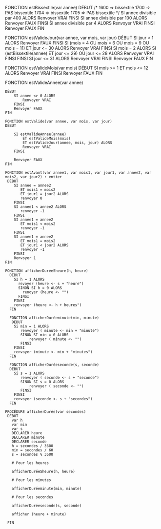 FONCTION estBissextile(var annee)
DÉBUT
    /*
        1600 => bissextile
        1700 => PAS bissextile
        1704 => bissextile
        1705 => PAS bissextile
    */
    SI annee divisible par 400 ALORS
        Renvoyer VRAI
    FINSI
    SI annee divisible par 100 ALORS
        Renvoyer FAUX
    FINSI
    SI annee divisible par 4 ALORS
        Renvoyer VRAI
    FINSI
    Renvoyer FAUX
FIN

FONCTION estValideJour(var annee, var mois, var jour)
DÉBUT
    SI jour < 1 ALORS
        Renvoyer FAUX
    FINSI
    SI (mois = 4
        OU mois = 6
        OU mois = 9
        OU mois = 11)
        ET jour <= 30 ALORS
        Renvoyer VRAI
    FINSI
    SI mois = 2 ALORS
        SI (estBissextile(annee) ET jour <= 29)
            OU jour <= 28 ALORS
            Renvoyer VRAI
        FINSI
    FINSI
    SI jour <= 31 ALORS
        Renvoyer VRAI
    FINSI
    Renvoyer FAUX
FIN

FONCTION estValideMois(var mois)
DÉBUT
    SI mois >= 1 
        ET mois <= 12 ALORS
        Renvoyer VRAI
    FINSI
    Renvoyer FAUX
FIN

FONCTION estValideAnnee(var annee)
```
DÉBUT
    SI annee <> 0 ALORS
        Renvoyer VRAI
    FINSI
    Renvoyer FAUX
FIN

FONCTION estValide(var annee, var mois, var jour)
DÉBUT

    SI estValideAnnee(annee)
        ET estValideMois(mois)
        ET estValideJour(annee, mois, jour) ALORS
        Renvoyer VRAI
    FINSI

    Renvoyer FAUX
FIN

FONCTION estAvant(var annee1, var mois1, var jour1, var annee2, var mois2, var jour2) : entier
 DÉBUT   
    SI annee = annee2
       ET mois1 = mois2
       ET jour1 = jour2 ALORS
       renvoyer 0
    FINSI
    SI annee1 < annee2 ALORS
       renvoyer -1
    FINSI
    SI année1 = annee2
       ET mois1 < mois2
       renvoyer -1
    FINSI
    SI année1 = annee2
       ET mois1 = mois2
       ET jour1 < jour2 ALORS
       renvoyer -1
    FINSI
    Renvoyer 1
FIN

FONCTION afficherDuréeSheure(h, heure)
  DÉBUT
    SI h = 1 ALORS
      revoyer (heure <- s + "heure")
      SINON SI h = 0 ALORS
        renoyer (heure <- "") 
      FINSI   
    FINSI
    renvoyer (heure <- h + heures")
  FIN

  FONCTION afficherDuréeminute(min, minute)
   DEBUT 
    Si min = 1 ALORS
       renvoyer ( minute <- min + "minute")
       SINON SI min = 0 ALORS
           renvoyer ( minute <- "") 
       FINSI 
    FINSI
    renvoyer (minute <- min + "minutes")
  FIN
 
  FONCTION afficherDuréeseconde(s, seconde)
  DEBUT 
    Si s = 1 ALORS
       renvoyer ( seconde <- s + "seconde")
       SINON SI s = 0 ALORS
           renvoyer ( seconde <- "") 
       FINSI 
    FINSI
    renvoyer (seconde <- s + "secondes")
  FIN

PROCÉDURE afficherDurée(var secondes)
 DÉBUT
   var h
   var min
   var s
   DECLARER heure
   DECLARER minute
   DECLARER seconde
   h = secondes / 3600 
   min = secondes / 60
   s = secondes % 3600
   
   # Pour les heures

   afficherDuréeSheure(h, heure)

   # Pour les minutes
  
   afficherDuréeminute(min, minute)
    
   # Pour les secondes

   afficherDuréeseconde(s, seconde)
   
   afficher (heure + minute)

 FIN
```